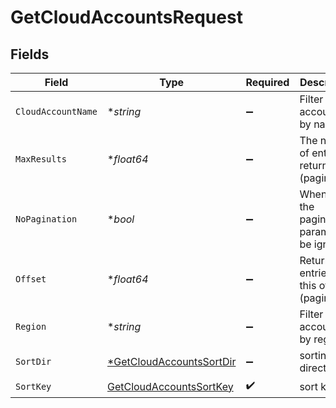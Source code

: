 # GetCloudAccountsRequest


## Fields

| Field                                                                          | Type                                                                           | Required                                                                       | Description                                                                    |
| ------------------------------------------------------------------------------ | ------------------------------------------------------------------------------ | ------------------------------------------------------------------------------ | ------------------------------------------------------------------------------ |
| `CloudAccountName`                                                             | **string*                                                                      | :heavy_minus_sign:                                                             | Filter cloud accounts by name                                                  |
| `MaxResults`                                                                   | **float64*                                                                     | :heavy_minus_sign:                                                             | The number of entries to return (pagination)                                   |
| `NoPagination`                                                                 | **bool*                                                                        | :heavy_minus_sign:                                                             | When true, the pagination params will be ignored                               |
| `Offset`                                                                       | **float64*                                                                     | :heavy_minus_sign:                                                             | Return entries from this offset (pagination)                                   |
| `Region`                                                                       | **string*                                                                      | :heavy_minus_sign:                                                             | Filter cloud accounts by region                                                |
| `SortDir`                                                                      | [*GetCloudAccountsSortDir](../../models/operations/getcloudaccountssortdir.md) | :heavy_minus_sign:                                                             | sorting direction                                                              |
| `SortKey`                                                                      | [GetCloudAccountsSortKey](../../models/operations/getcloudaccountssortkey.md)  | :heavy_check_mark:                                                             | sort key                                                                       |